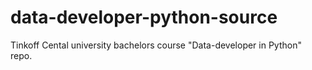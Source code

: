 # data-developer-python-source
Tinkoff Cental university bachelors course "Data-developer in Python" repo.
